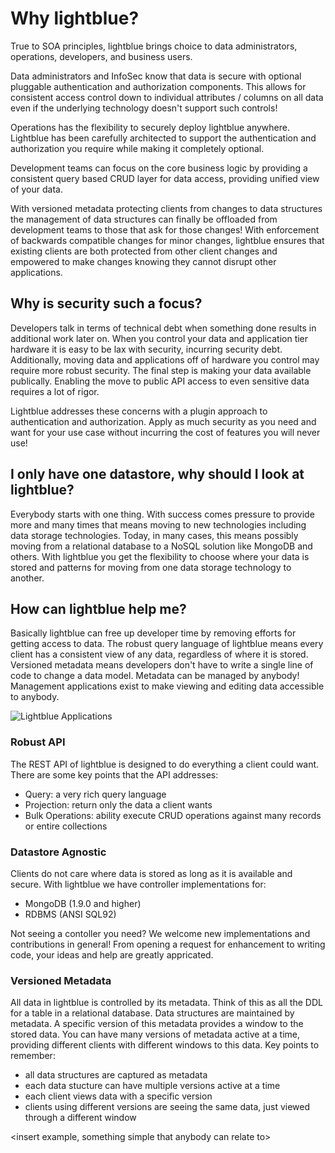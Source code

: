 # Why lightblue?

True to SOA principles, lightblue brings choice to data administrators, operations, developers, and business users.

Data administrators and InfoSec know that data is secure with optional pluggable authentication and authorization components.  This allows for consistent access control down to individual attributes / columns on all data even if the underlying technology doesn't support such controls!

Operations has the flexibility to securely deploy lightblue anywhere.  Lightblue has been carefully architected to support the authentication and authorization you require while making it completely optional.

Development teams can focus on the core business logic by providing a consistent query based CRUD layer for data access, providing unified view of your data.

With versioned metadata protecting clients from changes to data structures the management of data structures can finally be offloaded from development teams to those that ask for those changes!  With enforcement of backwards compatible changes for minor changes, lightblue ensures that existing clients are both protected from other client changes and empowered to make changes knowing they cannot disrupt other applications.

## Why is security such a focus?
Developers talk in terms of technical debt when something done results in additional work later on.  When you control your data and application tier hardware it is easy to be lax with security, incurring security debt.  Additionally, moving data and applications off of hardware you control may require more robust security.  The final step is making your data available publically.  Enabling the move to public API access to even sensitive data requires a lot of rigor.

Lightblue addresses these concerns with a plugin approach to authentication and authorization.  Apply as much security as you need and want for your use case without incurring the cost of features you will never use!

## I only have one datastore, why should I look at lightblue?
Everybody starts with one thing.  With success comes pressure to provide more and many times that means moving to new technologies including data storage technologies.  Today, in many cases, this means possibly moving from a relational database to a NoSQL solution like MongoDB and others.  With lightblue you get the flexibility to choose where your data is stored and patterns for moving from one data storage technology to another.

## How can lightblue help me?
Basically lightblue can free up developer time by removing efforts for getting access to data.  The robust query language of lightblue means every client has a consistent view of any data, regardless of where it is stored.  Versioned metadata means developers don't have to write a single line of code to change a data model.  Metadata can be managed by anybody!  Management applications exist to make viewing and editing data accessible to anybody.

![Lightblue Applications](https://raw.githubusercontent.com/lightblue-platform/lightblue/master/docs/overview.png)

### Robust API
The REST API of lightblue is designed to do everything a client could want.  There are some key points that the API addresses:
* Query: a very rich query language
* Projection: return only the data a client wants
* Bulk Operations: ability execute CRUD operations against many records or entire collections

### Datastore Agnostic
Clients do not care where data is stored as long as it is available and secure.  With lightblue we have controller implementations for:
* MongoDB (1.9.0 and higher)
* RDBMS (ANSI SQL92)

Not seeing a contoller you need?  We welcome new implementations and contributions in general!  From opening a request for enhancement to writing code, your ideas and help are greatly appricated.

### Versioned Metadata
All data in lightblue is controlled by its metadata.  Think of this as all the DDL for a table in a relational database.
Data structures are maintained by metadata.  A specific version of this metadata provides a window to the stored data.  You can have many versions of metadata active at a time, providing different clients with different windows to this data.  Key points to remember:
* all data structures are captured as metadata
* each data stucture can have multiple versions active at a time
* each client views data with a specific version
* clients using different versions are seeing the same data, just viewed through a different window

<insert example, something simple that anybody can relate to>
